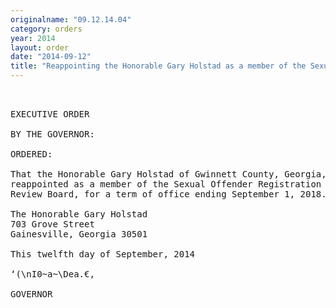 ```yaml
---
originalname: "09.12.14.04"
category: orders
year: 2014
layout: order
date: "2014-09-12"
title: "Reappointing the Honorable Gary Holstad as a member of the Sexual Offender Registration Review Board"
---
```

<pre>
 

EXECUTIVE ORDER

BY THE GOVERNOR:

ORDERED:

That the Honorable Gary Holstad of Gwinnett County, Georgia, is
reappointed as a member of the Sexual Offender Registration
Review Board, for a term of office ending September 1, 2018.

The Honorable Gary Holstad
703 Grove Street
Gainesville, Georgia 30501

This twelfth day of September, 2014

‘(\nI0~a~\Dea.€,

GOVERNOR

</pre>
